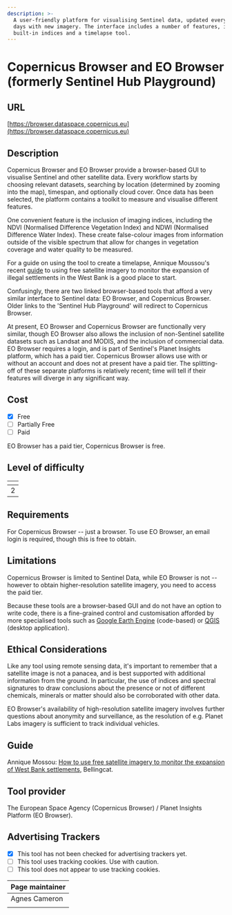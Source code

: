 ```yaml
---
description: >-
  A user-friendly platform for visualising Sentinel data, updated every 5-10
  days with new imagery. The interface includes a number of features, including
  built-in indices and a timelapse tool.
---
```


# Copernicus Browser and EO Browser (formerly Sentinel Hub Playground)

## URL

[https://browser.dataspace.copernicus.eu](https://browser.dataspace.copernicus.eu)

## Description

Copernicus Browser and EO Browser provide a browser-based GUI to visualise Sentinel and other satellite data. Every workflow starts by choosing relevant datasets, searching by location (determined by zooming into the map), timespan, and optionally cloud cover. Once data has been selected, the platform contains a toolkit to measure and visualise different features.

One convenient feature is the inclusion of imaging indices, including the NDVI (Normalised Difference Vegetation Index) and NDWI (Normalised Difference Water Index). These create false-colour images from information outside of the visible spectrum that allow for changes in vegetation coverage and water quality to be measured.

For a guide on using the tool to create a timelapse, Annique Moussou's recent [guide](https://www.bellingcat.com/resources/2024/05/17/how-to-use-free-satellite-imagery-to-monitor-the-expansion-of-west-bank-settlements/) to using free satellite imagery to monitor the expansion of illegal settlements in the West Bank is a good place to start.

Confusingly, there are two linked browser-based tools that afford a very similar interface to Sentinel data: EO Browser, and Copernicus Browser. Older links to the 'Sentinel Hub Playground' will redirect to Copernicus Browser.

At present, EO Browser and Copernicus Browser are functionally very similar, though EO Browser also allows the inclusion of non-Sentinel satellite datasets such as Landsat and MODIS, and the inclusion of commercial data. EO Browser requires a login, and is part of Sentinel's Planet Insights platform, which has a paid tier. Copernicus Browser allows use with or without an account and does not at present have a paid tier. The splitting-off of these separate platforms is relatively recent; time will tell if their features will diverge in any significant way.

## Cost

* [x] Free
* [ ] Partially Free
* [ ] Paid

EO Browser has a paid tier, Copernicus Browser is free.

## Level of difficulty

<table><thead><tr><th data-type="rating" data-max="5"></th></tr></thead><tbody><tr><td>2</td></tr></tbody></table>

## Requirements

For Copernicus Browser -- just a browser. To use EO Browser, an email login is required, though this is free to obtain.

## Limitations

Copernicus Browser is limited to Sentinel Data, while EO Browser is not -- however to obtain higher-resolution satellite imagery, you need to access the paid tier.&#x20;

Because these tools are a browser-based GUI and do not have an option to write code, there is a fine-grained control and customisation afforded by more specialised tools such as [Google Earth Engine](https://bellingcat.gitbook.io/toolkit/more/all-tools/google-earth-engine) (code-based) or [QGIS](https://bellingcat.gitbook.io/toolkit/more/all-tools/qgis) (desktop application).

## Ethical Considerations

Like any tool using remote sensing data, it's important to remember that a satellite image is not a panacea, and is best supported with additional information from the ground. In particular, the use of indices and spectral signatures to draw conclusions about the presence or not of different chemicals, minerals or matter should also be corroborated with other data.

EO Browser's availability of high-resolution satellite imagery involves further questions about anonymity and surveillance, as the resolution of e.g. Planet Labs imagery is sufficient to track individual vehicles.

## Guide

Annique Mossou: [How to use free satellite imagery to monitor the expansion of West Bank settlements](https://www.bellingcat.com/resources/2024/05/17/how-to-use-free-satellite-imagery-to-monitor-the-expansion-of-west-bank-settlements/), Bellingcat.

## Tool provider

The European Space Agency (Copernicus Browser) / Planet Insights Platform (EO Browser).

## Advertising Trackers

* [x] This tool has not been checked for advertising trackers yet.
* [ ] This tool uses tracking cookies. Use with caution.
* [ ] This tool does not appear to use tracking cookies.

| Page maintainer |
| --------------- |
| Agnes Cameron   |
|                 |
